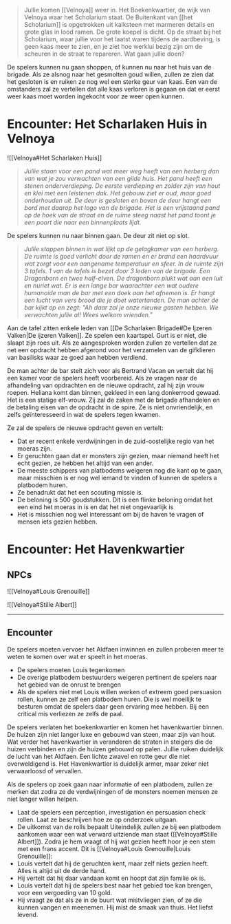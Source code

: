 > Jullie komen [[Velnoya]] weer in. Het Boekenkwartier, de wijk van Velnoya waar het Scholarium staat. De Buitenkant van [[het Scholarium]] is opgetrokken uit kalksteen met marmeren details en grote glas in lood ramen. De grote koepel is dicht.
> Op de straat bij het Scholarium, waar jullie voor het laatst waren tijdens de aardbeving, is geen kaas meer te zien, en je ziet hoe werklui bezig zijn om de scheuren in de straat te repareren.
> Wat gaan jullie doen?

De spelers kunnen nu gaan shoppen, of kunnen nu naar het huis van de brigade.
Als ze alsnog naar het gesmolten goud willen, zullen ze zien dat het gesloten is en ruiken ze nog wel een sterke geur van kaas. Een van de omstanders zal ze vertellen dat alle kaas verloren is gegaan en dat er eerst weer kaas moet worden ingekocht voor ze weer open kunnen. 

# Encounter: Het Scharlaken Huis in Velnoya
![[Velnoya#Het Scharlaken Huis]]

> *Jullie staan voor een pand wat meer weg heeft van een herberg dan van wat je zou verwachten van een gilde huis. Het pand heeft een stenen onderverdieping. De eerste verdieping en zolder zijn van hout en klei met een leistenen dak. Het gebouw ziet er oud, maar goed onderhouden uit. De deur is gesloten en boven de deur hangt een bord met daarop het logo van de brigade. Het is een vrijstaand pand op de hoek van de straat en de ruime steeg naast het pand toont je een poort die naar een binnenplaats lijdt.*

De spelers kunnen nu naar binnen gaan. De deur zit niet op slot.

> *Jullie stappen binnen in wat lijkt op de gelagkamer van een herberg. De ruimte is goed verlicht door de ramen en er brand een haardvuur wat zorgt voor een aangename temperatuur en sfeer. In de ruimte zijn 3 tafels. 1 van de tafels is bezet door 3 leden van de brigade. Een Dragonborn en twee half-elven. De dragonborn plukt wat aan een luit en nuriet wat. Er is een lange bar waarachter een wat oudere humanoide man de bar met een doek aan het afnemen is. Er hangt een lucht van vers brood die je doet watertanden. De man achter de bar kijkt op en zegt: "Ah daar zal je onze nieuwe gasten hebben. We verwachten jullie al! Wees welkom vrienden."*

Aan de tafel zitten enkele leden van [[De Scharlaken Brigade#De Ijzeren Valken|De ijzeren Valken]]. Ze spelen een kaartspel.  Gurt is er niet, die slaapt zijn roes uit. Als ze aangesproken worden zullen ze vertellen dat ze net een opdracht hebben afgerond voor het verzamelen van de gifklieren van basilisks waar ze goed aan hebben verdiend.

De man achter de bar stelt zich voor als Bertrand Vacan en vertelt dat hij een kamer voor de spelers heeft voorbereid. 
Als ze vragen naar de afhandeling van opdrachten en de nieuwe opdracht, zal hij zijn vrouw roepen.
Heliana komt dan binnen, gekleed in een lang donkerrood gewaad. Het is een statige elf-vrouw.
Zij zal de zaken met de brigade afhandelen en de betaling eisen van de opdracht in de spire. Ze is niet onvriendelijk, en zelfs geïnteresseerd in wat de spelers tegen kwamen. 

Ze zal de spelers de nieuwe opdracht geven en vertelt:
- Dat er recent enkele verdwijningen in de zuid-oostelijke regio van het moeras zijn.
- Er geruchten gaan dat er monsters zijn gezien, maar niemand heeft het echt gezien, ze hebben het altijd van een ander.
- De meeste schippers van platbodems weigeren nog die kant op te gaan, maar misschien is er nog wel iemand te vinden of kunnen de spelers a platbodem huren.
- Ze benadrukt dat het een scouting missie is.
- De beloning is 500 goudstukken. Dit is een flinke beloning omdat het een eind het moeras in is en dat het niet ongevaarlijk is
- Het is misschien nog wel interessant om bij de haven te vragen of mensen iets gezien hebben.

# Encounter: Het Havenkwartier
## NPCs
![[Velnoya#Louis Grenouille]]

![[Velnoya#Stille Albert]]

---
## Encounter
De spelers moeten vervoer het Aldfaen inwinnen en zullen proberen meer te weten te komen over wat er speelt in het moeras. 
- De spelers moeten Louis tegenkomen
- De overige platbodem bestuurders weigeren pertinent de spelers naar het gebied van de onrust te brengen
- Als de spelers niet met Louis willen werken of extreem goed persuasion rollen, kunnen ze zelf een platbodem huren. Die is wel moeilijk te besturen omdat de spelers daar geen ervaring mee hebben. Bij een critical mis verliezen ze zelfs de paal.


De spelers verlaten het boekenkwartier en komen het havenkwartier binnen. De huizen zijn niet langer luxe en gebouwd van steen, maar zijn van hout. Wat verder het havenkwartier in veranderen de straten in steigers die de huizen verbinden en zijn de huizen gebouwd op palen.
Jullie ruiken duidelijk de lucht van het Aldfaen. Een lichte zwavel en rotte geur die niet overweldigend is. 
Het Havenkwartier is duidelijk armer, maar zeker niet verwaarloosd of vervallen.

Als de spelers op zoek gaan naar informatie of een platbodem, zullen ze merken dat zodra ze de verdwijningen of de monsters noemen mensen ze niet langer willen helpen. 
- Laat de spelers een perception, investigation en persuasion check rollen. Laat ze beschrijven hoe ze op onderzoek uitgaan.
- De uitkomst van de rolls bepaalt 
Uiteindelijk zullen ze bij een platbodem aankomen waar een wat verward uitziende man staat ([[Velnoya#Stille Albert]]). Zodra je hem vraagt of hij wat gezien heeft hoor je een stem met een frans accent. Dit is [[Velnoya#Louis Grenouille|Louis Grenouille]]:
- Louis vertelt dat hij de geruchten kent, maar zelf niets gezien heeft. Alles is altijd uit de derde hand.
- Hij vertelt dat hij daar vandaan komt en hoopt dat zijn familie ok is.
- Louis vertelt dat hij de spelers best naar het gebied toe kan brengen, voor een vergoeding van 10 gold.
- Hij vraagt ze dat als ze in de buurt wat mistvliegen zien, of ze die kunnen vangen en meenemen. Hij mist de smaak van thuis. Het liefst levend.
